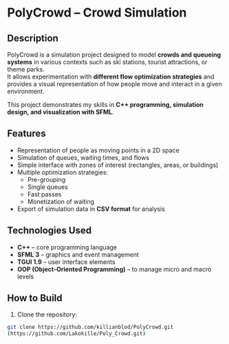 # PolyCrowd – Crowd Simulation

## Description
PolyCrowd is a simulation project designed to model **crowds and queueing systems** in various contexts such as ski stations, tourist attractions, or theme parks.  
It allows experimentation with **different flow optimization strategies** and provides a visual representation of how people move and interact in a given environment.  

This project demonstrates my skills in **C++ programming, simulation design, and visualization with SFML**.

## Features
- Representation of people as moving points in a 2D space  
- Simulation of queues, waiting times, and flows  
- Simple interface with zones of interest (rectangles, areas, or buildings)  
- Multiple optimization strategies:
  - Pre-grouping  
  - Single queues  
  - Fast passes  
  - Monetization of waiting  
- Export of simulation data in **CSV format** for analysis  

## Technologies Used
- **C++** – core programming language  
- **SFML 3** – graphics and event management  
- **TGUI 1.9** – user interface elements  
- **OOP (Object-Oriented Programming)** – to manage micro and macro levels  

## How to Build
1. Clone the repository:
```bash
git clone https://github.com/killianblod/PolyCrowd.git
(https://github.com/Lakokille/Poly_Crowd.git)

